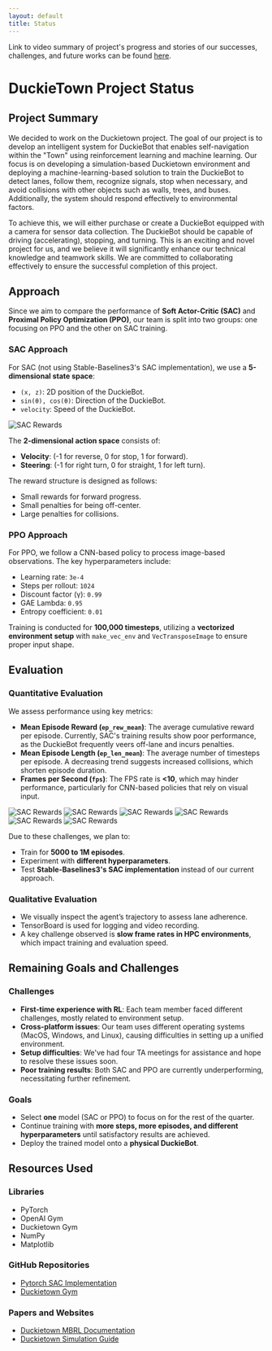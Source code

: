```yaml
---
layout: default
title: Status
---
```


Link to video summary of project's progress and stories of our successes, challenges, and future works can be found [here](https://www.youtube.com/).

# DuckieTown Project Status 

## Project Summary
We decided to work on the Duckietown project. The goal of our project is to develop an intelligent system for DuckieBot that enables self-navigation within the "Town" using reinforcement learning and machine learning. Our focus is on developing a simulation-based Duckietown environment and deploying a machine-learning-based solution to train the DuckieBot to detect lanes, follow them, recognize signals, stop when necessary, and avoid collisions with other objects such as walls, trees, and buses. Additionally, the system should respond effectively to environmental factors.

To achieve this, we will either purchase or create a DuckieBot equipped with a camera for sensor data collection. The DuckieBot should be capable of driving (accelerating), stopping, and turning. This is an exciting and novel project for us, and we believe it will significantly enhance our technical knowledge and teamwork skills. We are committed to collaborating effectively to ensure the successful completion of this project.

## Approach
Since we aim to compare the performance of **Soft Actor-Critic (SAC)** and **Proximal Policy Optimization (PPO)**, our team is split into two groups: one focusing on PPO and the other on SAC training.

### **SAC Approach**
For SAC (not using Stable-Baselines3's SAC implementation), we use a **5-dimensional state space**:
- `(x, z)`: 2D position of the DuckieBot.
- `sin(θ), cos(θ)`: Direction of the DuckieBot.
- `velocity`: Speed of the DuckieBot.

<img src="image/sac-reward.png" alt="SAC Rewards" class="uniform-img">

The **2-dimensional action space** consists of:
- **Velocity**: (-1 for reverse, 0 for stop, 1 for forward).
- **Steering**: (-1 for right turn, 0 for straight, 1 for left turn).

The reward structure is designed as follows:
- Small rewards for forward progress.
- Small penalties for being off-center.
- Large penalties for collisions.

### **PPO Approach**
For PPO, we follow a CNN-based policy to process image-based observations. The key hyperparameters include:
- Learning rate: `3e-4`
- Steps per rollout: `1024`
- Discount factor (γ): `0.99`
- GAE Lambda: `0.95`
- Entropy coefficient: `0.01`

Training is conducted for **100,000 timesteps**, utilizing a **vectorized environment setup** with `make_vec_env` and `VecTransposeImage` to ensure proper input shape.

## Evaluation
### **Quantitative Evaluation**
We assess performance using key metrics:
- **Mean Episode Reward (`ep_rew_mean`)**: The average cumulative reward per episode. Currently, SAC's training results show poor performance, as the DuckieBot frequently veers off-lane and incurs penalties.
- **Mean Episode Length (`ep_len_mean`)**: The average number of timesteps per episode. A decreasing trend suggests increased collisions, which shorten episode duration.
- **Frames per Second (`fps`)**: The FPS rate is **<10**, which may hinder performance, particularly for CNN-based policies that rely on visual input.

<img src="image/sac-500.png" alt="SAC Rewards" class="uniform-img">
<img src="image/sac-2000.png" alt="SAC Rewards" class="uniform-img">
<img src="image/sac-3000.png" alt="SAC Rewards" class="uniform-img">

<img src="image/ppo1.png" alt="SAC Rewards" class="uniform-img">
<img src="image/ppo2.png" alt="SAC Rewards" class="uniform-img">
<img src="image/ppo3.png" alt="SAC Rewards" class="uniform-img">


Due to these challenges, we plan to:
- Train for **5000 to 1M episodes**.
- Experiment with **different hyperparameters**.
- Test **Stable-Baselines3's SAC implementation** instead of our current approach.

### **Qualitative Evaluation**
- We visually inspect the agent’s trajectory to assess lane adherence.
- TensorBoard is used for logging and video recording.
- A key challenge observed is **slow frame rates in HPC environments**, which impact training and evaluation speed.


## Remaining Goals and Challenges
### **Challenges**
- **First-time experience with RL**: Each team member faced different challenges, mostly related to environment setup.
- **Cross-platform issues**: Our team uses different operating systems (MacOS, Windows, and Linux), causing difficulties in setting up a unified environment.
- **Setup difficulties**: We've had four TA meetings for assistance and hope to resolve these issues soon.
- **Poor training results**: Both SAC and PPO are currently underperforming, necessitating further refinement.

### **Goals**
- Select **one** model (SAC or PPO) to focus on for the rest of the quarter.
- Continue training with **more steps, more episodes, and different hyperparameters** until satisfactory results are achieved.
- Deploy the trained model onto a **physical DuckieBot**.

## Resources Used
### **Libraries**
- PyTorch
- OpenAI Gym
- Duckietown Gym
- NumPy
- Matplotlib

### **GitHub Repositories**
- [Pytorch SAC Implementation](https://github.com/pranz24/pytorch-soft-actor-critic/blob/master/sac.py)
- [Duckietown Gym](https://github.com/duckietown/gym-duckietown)

### **Papers and Websites**
- [Duckietown MBRL Documentation](https://www.alihkw.com/duckietown-mbrl-lib/)
- [Duckietown Simulation Guide](https://docs.duckietown.com/ente/devmanual-software/intermediate/simulation/index.html#simulator-running-headless)

